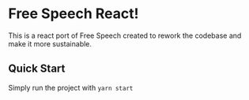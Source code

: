 # Free Speech React!

This is a react port of Free Speech created to rework the codebase and make it more sustainable. 

## Quick Start
Simply run the project with `yarn start`
